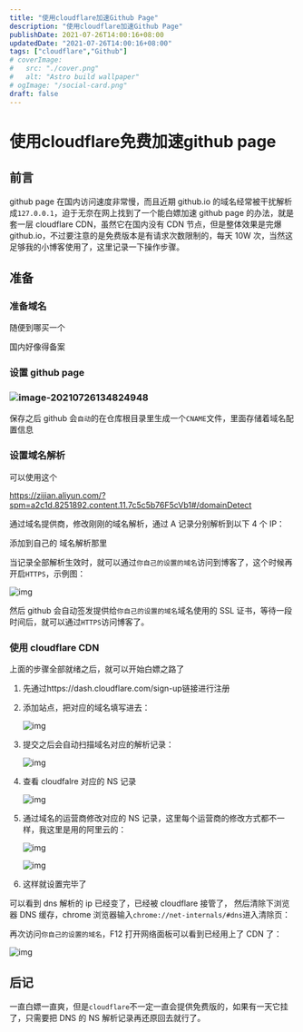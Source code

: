```yaml
---
title: "使用cloudflare加速Github Page"
description: "使用cloudflare加速Github Page"
publishDate: 2021-07-26T14:00:16+08:00
updatedDate: "2021-07-26T14:00:16+08:00"
tags: ["cloudflare","Github"]
# coverImage:
#   src: "./cover.png"
#   alt: "Astro build wallpaper"
# ogImage: "/social-card.png"
draft: false
---
```


# 使用cloudflare免费加速github page

## 前言

github page 在国内访问速度非常慢，而且近期 github.io 的域名经常被干扰解析成`127.0.0.1`，迫于无奈在网上找到了一个能白嫖加速 github page 的办法，就是套一层 cloudflare CDN，虽然它在国内没有 CDN 节点，但是整体效果是完爆 github.io，不过要注意的是免费版本是有请求次数限制的，每天 10W 次，当然这足够我的小博客使用了，这里记录一下操作步骤。

## 准备

### 准备域名

随便到哪买一个

国内好像得备案

### 设置 github page

### ![image-20210726134824948](https://b2files.173114.xyz/blogimg/g5yOSXAVPsU6QZi.png)

保存之后 github 会`自动`的在仓库根目录里生成一个`CNAME`文件，里面存储着域名配置信息

### 设置域名解析

可以使用这个

https://zijian.aliyun.com/?spm=a2c1d.8251892.content.11.7c5c5b76F5cVb1#/domainDetect

通过域名提供商，修改刚刚的域名解析，通过 A 记录分别解析到以下 4 个 IP：

添加到自己的 域名解析那里

当记录全部解析生效时，就可以通过`你自己的设置的域名`访问到博客了，这个时候再开启`HTTPS`，示例图：

![img](https://b2files.173114.xyz/blogimg/2020-08-20-18-24-13.png)

然后 github 会自动签发提供给`你自己的设置的域名`域名使用的 SSL 证书，等待一段时间后，就可以通过`HTTPS`访问博客了。

### 使用 cloudflare CDN

上面的步骤全部就绪之后，就可以开始白嫖之路了

1. 先通过https://dash.cloudflare.com/sign-up链接进行注册

   

2. 添加站点，把对应的域名填写进去：

   ![img](https://b2files.173114.xyz/blogimg/2020-08-20-18-31-57.png)

3. 提交之后会自动扫描域名对应的解析记录：

   ![img](https://b2files.173114.xyz/blogimg/2020-08-20-18-32-34.png)

4. 查看 cloudfalre 对应的 NS 记录

   ![img](https://b2files.173114.xyz/blogimg/2020-08-20-18-33-46.png)

5. 通过域名的运营商修改对应的 NS 记录，这里每个运营商的修改方式都不一样，我这里是用的阿里云的：

   ![img](https://b2files.173114.xyz/blogimg/2020-08-20-18-36-57.png)

   ![img](https://b2files.173114.xyz/blogimg/2020-08-20-18-37-25.png)

6. 这样就设置完毕了

可以看到 dns 解析的 ip 已经变了，已经被 cloudflare 接管了，
然后清除下浏览器 DNS 缓存，chrome 浏览器输入`chrome://net-internals/#dns`进入清除页：

再次访问`你自己的设置的域名`，F12 打开网络面板可以看到已经用上了 CDN 了：

![img](https://b2files.173114.xyz/blogimg/2020-08-20-18-43-05.png)

## 后记

一直白嫖一直爽，但是`cloudflare`不一定一直会提供免费版的，如果有一天它挂了，只需要把 DNS 的 NS 解析记录再还原回去就行了。